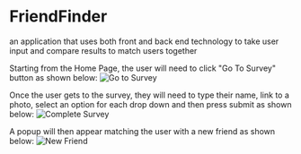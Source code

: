 # FriendFinder
an application that uses both front and back end technology to take user input and compare results to match users together

Starting from the Home Page, the user will need to click "Go To Survey" button as shown below:
![Go to Survey](http://i.imgur.com/iv8Auwl.jpg)

Once the user gets to the survey, they will need to type their name, link to a photo, select an option for each drop down and then press submit as shown below:
![Complete Survey](http://i.imgur.com/A6yNSLj.jpg)

A popup will then appear matching the user with a new friend as shown below:
![New Friend](http://i.imgur.com/mNSS4o4.jpg)